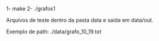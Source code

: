 1- make
2- ./grafos1 <path do arquivo>

Arquivos de teste dentro da pasta data e saida em data/out.

Exemplo de path:
./data/grafo_10_19.txt